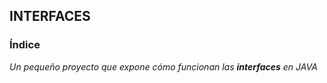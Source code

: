 ## INTERFACES
### Índice
*Un pequeño proyecto que expone cómo funcionan las __interfaces__ en JAVA*
